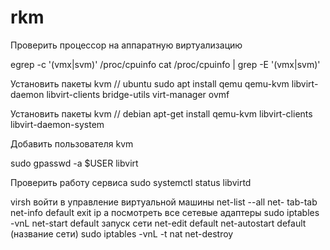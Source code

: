 # rkm

Проверить процессор на аппаратную виртуализацию

egrep -c '(vmx|svm)' /proc/cpuinfo 
cat /proc/cpuinfo | grep -E  '(vmx|svm)' 

Установить пакеты kvm // ubuntu
sudo apt install qemu qemu-kvm libvirt-daemon libvirt-clients bridge-utils virt-manager ovmf

Установить пакеты kvm // debian
apt-get install qemu-kvm libvirt-clients libvirt-daemon-system

Добавить пользователя kvm

sudo gpasswd -a $USER libvirt

Проверить работу сервиса
sudo systemctl status libvirtd

virsh войти в управление виртуальной машины
net-list --all
net- tab-tab
net-info default
exit
ip a посмотреть все сетевые адаптеры
sudo iptables -vnL
net-start default запуск сети
net-edit default
net-autostart default (название сети)
sudo iptables -vnL -t nat
net-destroy 
